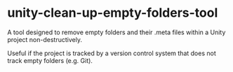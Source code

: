 # unity-clean-up-empty-folders-tool

A tool designed to remove empty folders and their .meta files within a Unity project non-destructively.

Useful if the project is tracked by a version control system that does not track empty folders (e.g. Git).
